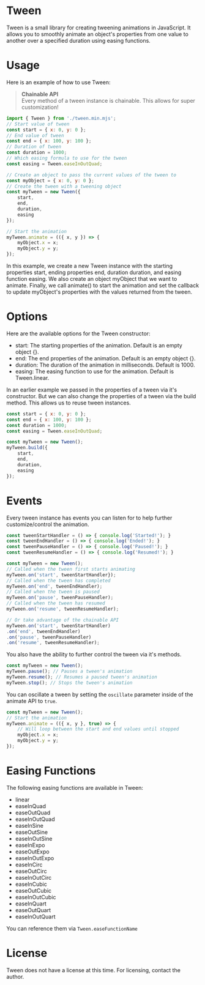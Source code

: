 # Tween
Tween is a small library for creating tweening animations in JavaScript. It allows you to smoothly animate an object's properties from one value to another over a specified duration using easing functions.

# Usage
Here is an example of how to use Tween:

> **Chainable API**  
> Every method of a tween instance is chainable. This allows for super customization!

```js
import { Tween } from './tween.min.mjs';
// Start value of tween
const start = { x: 0, y: 0 };
// End value of tween
const end = { x: 100, y: 100 };
// Duration of tween
const duration = 1000;
// Which easing formula to use for the tween
const easing = Tween.easeInOutQuad;

// Create an object to pass the current values of the tween to
const myObject = { x: 0, y: 0 };
// Create the tween with a tweening object
const myTween = new Tween({
    start,
    end,
    duration,
    easing
});

// Start the animation
myTween.animate = (({ x, y }) => {
    myObject.x = x;
    myObject.y = y;
});
```

In this example, we create a new Tween instance with the starting properties start, ending properties end, duration duration, and easing function easing. We also create an object myObject that we want to animate. Finally, we call animate() to start the animation and set the callback to update myObject's properties with the values returned from the tween.

# Options
Here are the available options for the Tween constructor:

- start: The starting properties of the animation. Default is an empty object {}.  
- end: The end properties of the animation. Default is an empty object {}.  
- duration: The duration of the animation in milliseconds. Default is 1000.  
- easing: The easing function to use for the animation. Default is Tween.linear.  

In an earlier example we passed in the properties of a tween via it's constructor. But we can also change the properties of a tween via the build method. This allows us to reuse tween instances.
```js
const start = { x: 0, y: 0 };
const end = { x: 100, y: 100 };
const duration = 1000;
const easing = Tween.easeInOutQuad;

const myTween = new Tween();
myTween.build({
    start,
    end,
    duration,
    easing
});
```

# Events
Every tween instance has events you can listen for to help further customize/control the animation.

```js
const tweenStartHandler = () => { console.log('Started!'); }
const tweenEndHandler = () => { console.log('Ended!'); }
const tweenPauseHandler = () => { console.log('Paused!'); }
const tweenResumeHandler = () => { console.log('Resumed!'); }

const myTween = new Tween();
// Called when the tween first starts animating
myTween.on('start', tweenStartHandler});
// Called when the tween has completed
myTween.on('end', tweenEndHandler);
// Called when the tween is paused
myTween.on('pause', tweenPauseHandler);
// Called when the tween has resumed
myTween.on('resume', tweenResumeHandler);

// Or take advantage of the chainable API
myTween.on('start', tweenStartHandler)
.on('end', tweenEndHandler)
.on('pause', tweenPauseHandler)
.on('resume', tweenResumeHandler);
```

You also have the ability to further control the tween via it's methods.
```js
const myTween = new Tween();
myTween.pause(); // Pauses a tween's animation
myTween.resume(); // Resumes a paused tween's animation
myTween.stop(); // Stops the tween's animation
```

You can oscillate a tween by setting the `oscillate` parameter inside of the animate API to `true`.
```js
const myTween = new Tween();
// Start the animation
myTween.animate = (({ x, y }, true) => {
    // Will loop between the start and end values until stopped
    myObject.x = x;
    myObject.y = y;
});
```

# Easing Functions
The following easing functions are available in Tween:

- linear  
- easeInQuad  
- easeOutQuad  
- easeInOutQuad  
- easeInSine  
- easeOutSine  
- easeInOutSine  
- easeInExpo  
- easeOutExpo  
- easeInOutExpo  
- easeInCirc  
- easeOutCirc  
- easeInOutCirc  
- easeInCubic  
- easeOutCubic  
- easeInOutCubic  
- easeInQuart  
- easeOutQuart  
- easeInOutQuart  

You can reference them via `Tween.easeFunctionName`
# License
Tween does not have a license at this time. For licensing, contact the author.